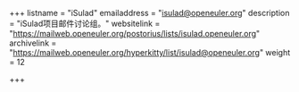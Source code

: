 +++
listname = "iSulad"
emailaddress = "isulad@openeuler.org"
description = "iSulad项目邮件讨论组。"
websitelink = "https://mailweb.openeuler.org/postorius/lists/isulad.openeuler.org"
archivelink = "https://mailweb.openeuler.org/hyperkitty/list/isulad@openeuler.org"
weight =  12

+++
